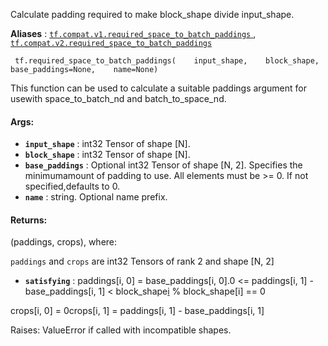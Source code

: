 Calculate padding required to make block_shape divide input_shape.

**Aliases** : [ `tf.compat.v1.required_space_to_batch_paddings` ](/api_docs/python/tf/required_space_to_batch_paddings), [ `tf.compat.v2.required_space_to_batch_paddings` ](/api_docs/python/tf/required_space_to_batch_paddings)

```
 tf.required_space_to_batch_paddings(    input_shape,    block_shape,    base_paddings=None,    name=None) 
```

This function can be used to calculate a suitable paddings argument for usewith space_to_batch_nd and batch_to_space_nd.

#### Args:
- **`input_shape`** : int32 Tensor of shape [N].
- **`block_shape`** : int32 Tensor of shape [N].
- **`base_paddings`** : Optional int32 Tensor of shape [N, 2].  Specifies the minimumamount of padding to use.  All elements must be >= 0.  If not specified,defaults to 0.
- **`name`** : string.  Optional name prefix.


#### Returns:
(paddings, crops), where:

 `paddings`  and  `crops`  are int32 Tensors of rank 2 and shape [N, 2]

- **`satisfying`** : paddings[i, 0] = base_paddings[i, 0].0 <= paddings[i, 1] - base_paddings[i, 1] < block_shape[i](/api_docs/python/tf/input_shape%5Bi%5D%20+%20paddings%5Bi,%200%5D%20+%20paddings%5Bi,%201%5D) % block_shape[i] == 0

crops[i, 0] = 0crops[i, 1] = paddings[i, 1] - base_paddings[i, 1]


Raises: ValueError if called with incompatible shapes.

